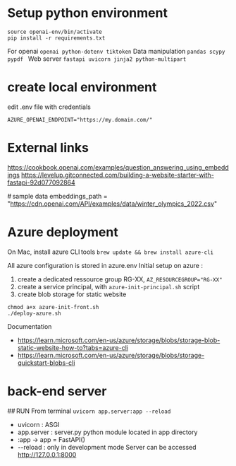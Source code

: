 # Setup python environment
```python3 -m venv openai-env
source openai-env/bin/activate
pip install -r requirements.txt
```
For openai ```openai python-dotenv tiktoken```
Data manipulation ```pandas scypy pypdf ```
Web server ```fastapi uvicorn jinja2 python-multipart```

# create local environment
edit .env file with credentials
```AZURE_OPENAI_KEY="abcdef"
AZURE_OPENAI_ENDPOINT="https://my.domain.com/"
```

# External links
https://cookbook.openai.com/examples/question_answering_using_embeddings
https://levelup.gitconnected.com/building-a-website-starter-with-fastapi-92d077092864

# sample data
embeddings_path = "https://cdn.openai.com/API/examples/data/winter_olympics_2022.csv"

# Azure deployment
On Mac, install azure CLI tools
```brew update && brew install azure-cli```

All azure configuration is stored in azure.env
Initial setup on azure :
1. create a dedicated ressource group RG-XX, ```AZ_RESOURCEGROUP="RG-XX"```
2. create a service principal, with ```azure-init-principal.sh``` script
3. create blob storage for static website 
```
chmod a+x azure-init-front.sh 
./deploy-azure.sh
```
Documentation 
- https://learn.microsoft.com/en-us/azure/storage/blobs/storage-blob-static-website-how-to?tabs=azure-cli
- https://learn.microsoft.com/en-us/azure/storage/blobs/storage-quickstart-blobs-cli

# back-end server
## RUN
From terminal ```uvicorn app.server:app --reload```
- uvicorn : ASGI 
- app.server : server.py python module located in app directory
- :app -> app = FastAPI()
- --reload : only in development mode
Server can be accessed 
http://127.0.0.1:8000